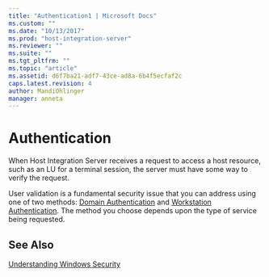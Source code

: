 ```yaml
---
title: "Authentication1 | Microsoft Docs"
ms.custom: ""
ms.date: "10/13/2017"
ms.prod: "host-integration-server"
ms.reviewer: ""
ms.suite: ""
ms.tgt_pltfrm: ""
ms.topic: "article"
ms.assetid: d6f7ba21-adf7-43ce-ad8a-6b4f5ecfaf2c
caps.latest.revision: 4
author: MandiOhlinger
manager: anneta
---
```

# Authentication
When Host Integration Server receives a request to access a host resource, such as an LU for a terminal session, the server must have some way to verify the request.  
  
 User validation is a fundamental security issue that you can address using one of two methods: [Domain Authentication](../core/domain-authentication.md) and [Workstation Authentication](../core/workstation-authentication.md). The method you choose depends upon the type of service being requested.  
  
## See Also  
 [Understanding Windows Security](../core/understanding-windows-security.md)